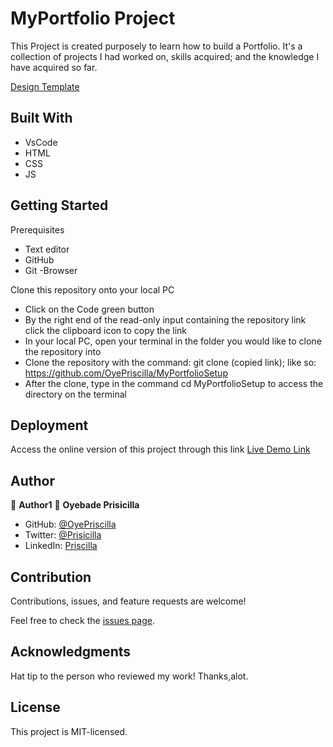 # MyPortfolio Project
This Project is created purposely to learn how to build a Portfolio. It's a collection of projects I had worked on, skills acquired; and the knowledge I have acquired so far.


[Design Template](./resources/img/portfolio.png)


## Built With
* VsCode
* HTML
* CSS
* JS

## Getting Started

Prerequisites
* Text editor
* GitHub
* Git -Browser

Clone this repository onto your local PC

* Click on the Code green button
* By the right end of the read-only input containing the repository link click the clipboard icon to copy the link
* In your local PC, open your terminal in the folder you would like to clone the repository into
* Clone the repository with the command: git clone (copied link); like so: https://github.com/OyePriscilla/MyPortfolioSetup
* After the clone, type in the command cd MyPortfolioSetup to access the directory on the terminal

## Deployment
Access the online version of this project through this link [Live Demo Link]([https://bit.ly/3HWCErF](https://oyepriscilla.github.io/MyPortfolioSetup/))

## Author
👤 **Author1**
👤 **Oyebade Prisicilla**

- GitHub: [@OyePriscilla](https://github.com/OyePriscilla)
- Twitter: [@Prisicilla](https://twitter.com/Prisicilla)
- LinkedIn: [Priscilla](https://linkedin.com/in/Priscilla)

## Contribution
Contributions, issues, and feature requests are welcome!

Feel free to check the [issues page](../../issues/).

## Acknowledgments
Hat tip to the person who reviewed my work! Thanks,alot.

## License
This project is MIT-licensed.
